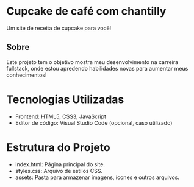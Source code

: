 <h1>Cupcake de café com chantilly</h1>

<p>Um site de receita de cupcake para você!</p>

<h2> Sobre </h2>

<p>Este projeto tem o objetivo mostra meu desenvolvimento na carreira fullstack, onde estou apredendo habilidades novas para aumentar meus conhecimentos!</p>

<h1> Tecnologias Utilizadas</h1>
<ul>
  <li>Frontend: HTML5, CSS3, JavaScript</li>
  <li>Editor de código: Visual Studio Code (opcional, caso utilizado)</li>
</ul>
<h1>Estrutura do Projeto</h1>
<ul>
  <li>index.html: Página principal do site.</li>
  <li>styles.css: Arquivo de estilos CSS.</li>
  <li>assets: Pasta para armazenar imagens, ícones e outros arquivos.</li>
</ul>

